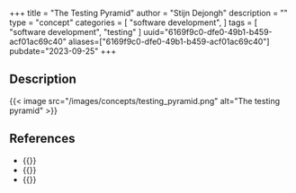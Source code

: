 +++
title = "The Testing Pyramid"
author = "Stijn Dejongh"
description = ""
type = "concept"
categories = [
    "software development",
]
tags = [
    "software development", "testing"
]
uuid="6169f9c0-dfe0-49b1-b459-acf01ac69c40"
aliases=["6169f9c0-dfe0-49b1-b459-acf01ac69c40"]
pubdate="2023-09-25"
+++

## Description

{{< image src="/images/concepts/testing_pyramid.png" alt="The testing pyramid" >}}

## References

* {{<reference author="Cohn, M."
  year="2010"
  title="Succeeding with Agile: Software Development Using Scrum"
  isbn="0321579364"
  publisher="Addison-Wesley"
  link="https://www.goodreads.com/en/book/show/6707987-succeeding-with-agile" >}}
* {{<reference author="Fowler, M."
    year="2018"
    title="The Practical Test Pyramid"
    site="MartinFowler.com"
    link="https://martinfowler.com/articles/practical-test-pyramid.html" >}}
* {{<reference author="Kaner, C.; Bach, J.; Pettichord, B."
  year="2001"
  title="Lessons Learned in Software Testing: A Context-Driven Approach"
  isbn="9780471081128"
  publisher="Wiley"
  link="https://www.oreilly.com/library/view/lessons-learned-in/9780471081128/" >}}


